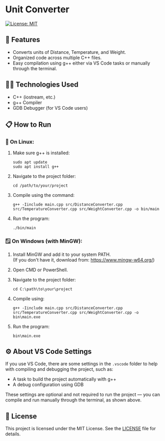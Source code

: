 # Unit Converter

[![License: MIT](https://img.shields.io/badge/License-MIT-yellow.svg)](https://opensource.org/licenses/MIT)

## 🚀 Features

- Converts units of Distance, Temperature, and Weight.
- Organized code across multiple C++ files.
- Easy compilation using g++ either via VS Code tasks or manually through the terminal.

## 🧑‍💻 Technologies Used

- C++ (iostream, etc.)
- g++ Compiler
- GDB Debugger (for VS Code users)

## 📋 How to Run

### 🐧 On Linux:

1. Make sure g++ is installed:
   ```
   sudo apt update
   sudo apt install g++
   ```

2. Navigate to the project folder:
   ```
   cd /path/to/your/project
   ```

3. Compile using the command:
   ```
   g++ -Iinclude main.cpp src/DistanceConverter.cpp src/TemperatureConverter.cpp src/WeightConverter.cpp -o bin/main
   ```

4. Run the program:
   ```
   ./bin/main
   ```

### 🪟 On Windows (with MinGW):

1. Install MinGW and add it to your system PATH.  
   (If you don't have it, download from: https://www.mingw-w64.org/)

2. Open CMD or PowerShell.

3. Navigate to the project folder:
   ```
   cd C:\path\to\your\project
   ```

4. Compile using:
   ```
   g++ -Iinclude main.cpp src/DistanceConverter.cpp src/TemperatureConverter.cpp src/WeightConverter.cpp -o bin\main.exe
   ```

5. Run the program:
   ```
   bin\main.exe
   ```

## ⚙️ About VS Code Settings

If you use VS Code, there are some settings in the `.vscode` folder to help with compiling and debugging the project, such as:

- A task to build the project automatically with g++
- A debug configuration using GDB

These settings are optional and not required to run the project — you can compile and run manually through the terminal, as shown above.

## 📄 License

This project is licensed under the MIT License. See the [LICENSE](LICENSE) file for details.
